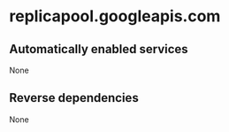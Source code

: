 # replicapool.googleapis.com

## Automatically enabled services

None

## Reverse dependencies

None
